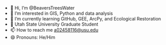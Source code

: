 - 👋 Hi, I’m @BeaversTreesWater
- 👀 I’m interested in GIS, Python and data analysis
- 🌱 I’m currently learning GitHub, GEE, ArcPy, and Ecological Restoration
- 🏫 Utah State University Graduate Student
- 📫 How to reach me a02458116@usu.edu
- 😄 Pronouns: He/Him

<!---
BeaversTreesWater/BeaversTreesWater is a ✨ special ✨ repository because its `README.md` (this file) appears on your GitHub profile.
You can click the Preview link to take a look at your changes.
--->
